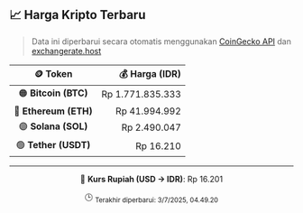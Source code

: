 

<!-- HARGA_KRIPTO -->
## 📈 Harga Kripto Terbaru

> Data ini diperbarui secara otomatis menggunakan [CoinGecko API](https://www.coingecko.com/) dan [exchangerate.host](https://exchangerate.host/)

<div align="center">

| 🪙 Token | 💰 Harga (IDR) |
|:------:|---------------:|
| 🟠 **Bitcoin (BTC)**   | Rp 1.771.835.333 |
| 🔵 **Ethereum (ETH)**  | Rp 41.994.992 |
| 🟣 **Solana (SOL)**    | Rp 2.490.047 |
| 🟢 **Tether (USDT)**   | Rp 16.210 |

---

💱 **Kurs Rupiah (USD → IDR)**: Rp 16.201

🕒 <sub>Terakhir diperbarui: 3/7/2025, 04.49.20</sub>

</div>
<!-- /HARGA_KRIPTO -->